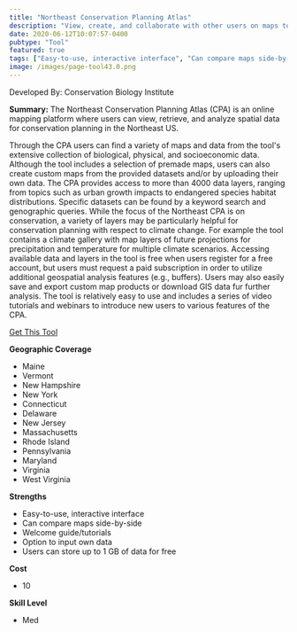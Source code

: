 ```yaml
---
title: "Northeast Conservation Planning Atlas"
description: "View, create, and collaborate with other users on maps to visualize biological, physical, and socio-economic information about the Northeast."
date: 2020-06-12T10:07:57-0400
pubtype: "Tool"
featured: true
tags: ["Easy-to-use, interactive interface", "Can compare maps side-by-side", "Welcome guide/tutorials", "Option to input own data", "Users can store up to 1 GB of data for free"]
image: /images/page-tool43.0.png
---
```

Developed By: Conservation Biology Institute

**Summary:** The Northeast Conservation Planning Atlas (CPA) is an online mapping platform where users can view, retrieve, and analyze spatial data for conservation planning in the Northeast US. 

Through the CPA users can find a variety of  maps and data from the tool's extensive collection of biological, physical, and socioeconomic data. Although the tool includes a selection of premade maps, users can also create custom maps from the provided datasets and/or by uploading their own data. The CPA provides access to more than 4000 data layers, ranging from topics such as urban growth impacts to endangered species habitat distributions. Specific datasets can be found by a keyword search and genographic queries. While the focus of the Northeast CPA is on conservation, a variety of layers may be particularly helpful for conservation planning with respect to climate change. For example the tool contains a climate gallery with map layers of future projections for precipitation and temperature for multiple climate scenarios. Accessing available data and layers in the tool is free when users register for a free account, but users must request a paid subscription in order to utilize additional geospatial analysis features (e.g., buffers). Users may also easily save and export custom map products or download GIS data fur further analysis. The tool is relatively easy to use and includes a series of video tutorials and webinars to introduce new users to various features of the CPA.

<a href="https://nalcc.databasin.org/" target="_blank">Get This Tool</a>

__**Geographic Coverage**__
-  Maine
-  Vermont
-  New Hampshire
-  New York
-  Connecticut
-  Delaware
-  New Jersey
-  Massachusetts
-  Rhode Island
-  Pennsylvania
-  Maryland
-  Virginia
-  West Virginia

__**Strengths**__
-  Easy-to-use, interactive interface
-  Can compare maps side-by-side
-  Welcome guide/tutorials
-  Option to input own data
-  Users can store up to 1 GB of data for free

__**Cost**__
- 10

__**Skill Level**__
- Med
